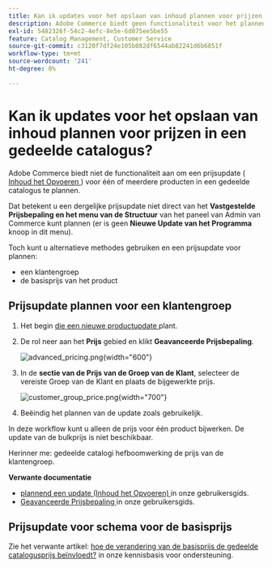 ```yaml
---
title: Kan ik updates voor het opslaan van inhoud plannen voor prijzen in een gedeelde catalogus?
description: Adobe Commerce biedt geen functionaliteit voor het plannen van een prijsupdate ([content Staging](https://experienceleague.adobe.com/docs/commerce-admin/content-design/staging/content-staging.html?lang=nl-NL)) voor een of meer producten in een gedeelde catalogus.
exl-id: 5482326f-54c2-4efc-8e5e-6d075ee5be55
feature: Catalog Management, Customer Service
source-git-commit: c3120f7df24e105b082df6544ab82241d6b6851f
workflow-type: tm+mt
source-wordcount: '241'
ht-degree: 0%

---
```


# Kan ik updates voor het opslaan van inhoud plannen voor prijzen in een gedeelde catalogus?

Adobe Commerce biedt niet de functionaliteit aan om een prijsupdate ([ Inhoud het Opvoeren ](https://experienceleague.adobe.com/docs/commerce-admin/content-design/staging/content-staging.html?lang=nl-NL)) voor één of meerdere producten in een gedeelde catalogus te plannen.

Dat betekent u een dergelijke prijsupdate niet direct van het **Vastgestelde Prijsbepaling en het menu van de Structuur** van het paneel van Admin van Commerce kunt plannen (er is geen **Nieuwe Update van het Programma** knoop in dit menu).

Toch kunt u alternatieve methodes gebruiken en een prijsupdate voor plannen:

* een klantengroep
* de basisprijs van het product

## Prijsupdate plannen voor een klantengroep

1. Het begin [ die een nieuwe productupdate ](https://experienceleague.adobe.com/docs/commerce-admin/content-design/staging/content-staging-scheduled-update.html?lang=nl-NL) plant.
1. De rol neer aan het **Prijs** gebied en klikt **Geavanceerde Prijsbepaling**.

   ![ advanced_pricing.png ](assets/advanced_pricing.png){width="600"}

1. In de **sectie van de Prijs van de Groep van de Klant**, selecteer de vereiste Groep van de Klant en plaats de bijgewerkte prijs.

   ![ customer_group_price.png ](assets/customer_group_price.png){width="700"}

1. Beëindig het plannen van de update zoals gebruikelijk.

In deze workflow kunt u alleen de prijs voor één product bijwerken. De update van de bulkprijs is niet beschikbaar.

Herinner me: gedeelde catalogi hefboomwerking de prijs van de klantengroep.

**Verwante documentatie**

* [ plannend een update (Inhoud het Opvoeren) ](https://experienceleague.adobe.com/docs/commerce-admin/content-design/staging/content-staging-scheduled-update.html?lang=nl-NL) in onze gebruikersgids.
* [ Geavanceerde Prijsbepaling ](https://experienceleague.adobe.com/docs/commerce-admin/catalog/products/pricing/pricing-advanced.html?lang=nl-NL) in onze gebruikersgids.

## Prijsupdate voor schema voor de basisprijs

Zie het verwante artikel: [ hoe de verandering van de basisprijs de gedeelde catalogusprijs beïnvloedt?](/help/faq/general/base-price-change-affect-on-shared-catalog-price.md) in onze kennisbasis voor ondersteuning.
